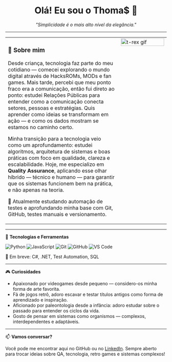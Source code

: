 <h1 align="center">Olá! Eu sou o Thoma$ 🦖</h1>

<p align="center">
  <i>"Simplicidade é o mais alto nível da elegância."</i>
</p>

---

<table>
  <tr>
    <td valign="top" width="70%">
      
### 🎯 Sobre mim

Desde criança, tecnologia faz parte do meu cotidiano — comecei explorando o mundo digital através de HacksROMs, MODs e fan games. Mais tarde, percebi que meu ponto fraco era a comunicação, então fui direto ao ponto: estudei Relações Públicas para entender como a comunicação conecta setores, pessoas e estratégias. Quis aprender como ideias se transformam em ação — e como os dados mostram se estamos no caminho certo.

Minha transição para a tecnologia veio como um aprofundamento: estudei algoritmos, arquitetura de sistemas e boas práticas com foco em qualidade, clareza e escalabilidade. Hoje, me especializo em **Quality Assurance**, aplicando esse olhar híbrido — técnico e humano — para garantir que os sistemas funcionem bem na prática, e não apenas na teoria.

📍 Atualmente estudando automação de testes e aprofundando minha base com Git, GitHub, testes manuais e versionamento.

   </td>
   <td valign="top" width="30%">
     <img src="https://media.tenor.com/F_R8Nk3YpAYAAAAC/sml-t-rex-angry-mad-roar.gif" alt="t-rex gif" width="100%" />
   </td>
  </tr>
</table>

---

🧰 **Tecnologias e Ferramentas**

![Python](https://img.shields.io/badge/Python-3776AB?style=flat-square&logo=python&logoColor=white)
![JavaScript](https://img.shields.io/badge/JavaScript-F7DF1E?style=flat-square&logo=javascript&logoColor=black)
![Git](https://img.shields.io/badge/Git-F05032?style=flat-square&logo=git&logoColor=white)
![GitHub](https://img.shields.io/badge/GitHub-181717?style=flat-square&logo=github&logoColor=white)
![VS Code](https://img.shields.io/badge/VS_Code-007ACC?style=flat-square&logo=visual-studio-code&logoColor=white)

🚀 Em breve: C#, .NET, Test Automation, SQL

---

🎮 **Curiosidades**

- Apaixonado por videogames desde pequeno — considero-os minha forma de arte favorita.
- Fã de jogos retrô, adoro escavar e testar títulos antigos como forma de aprendizado e inspiração.
- Aficionado por paleontologia desde a infância: adoro estudar sobre o passado para entender os ciclos da vida.
- Gosto de pensar em sistemas como organismos — complexos, interdependentes e adaptáveis.

---

📫 **Vamos conversar?**

Você pode me encontrar aqui no GitHub ou no [LinkedIn](https://www.linkedin.com/in/thomasteixeira/). Sempre aberto para trocar ideias sobre QA, tecnologia, retro games e sistemas complexos!
